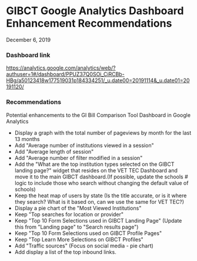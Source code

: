 # GIBCT Google Analytics Dashboard Enhancement Recommendations
December 6, 2019

### Dashboard link  
https://analytics.google.com/analytics/web/?authuser=1#/dashboard/PPUZ37Q0SOi_CiRCBb-HBg/a50123418w177519031p184334251/_u.date00=20191114&_u.date01=20191120/

### Recommendations 
Potential enhancements to the GI Bill Comparison Tool Dashboard in Google Analytics
- Display a graph with the total number of pageviews by month for the last 13 months
- Add "Average number of institutions viewed in a session"
- Add "Average length of session"
- Add "Average number of filter modified in a session"
- Add the "What are the top institution types selected on the GIBCT landing page?" widget that resides on the VET TEC Dashboard and move it to the main GIBCT dashboard.(If possible, update the schools # logic to include those who search without changing the default value of schools)
- Keep the heat map of users by state (Is the title accurate, or is it where they search?  What is it based on, can we use the same for VET TEC?)
- Display a pie chart of the "Most Viewed Institutions"
- Keep "Top searches for location or provider"
- Keep "Top 10 Form Selections used in GIBCT Landing Page" (Update this from "Landing page" to "Search results page")
- Keep "Top 10 Form Selections used on GIBCT Profile Pages" 
- Keep "Top Learn More Selections on GIBCT Profiles"
- Add "Traffic sources" (Focus on social media - pie chart)
- Add display a list of the top inbound links.
